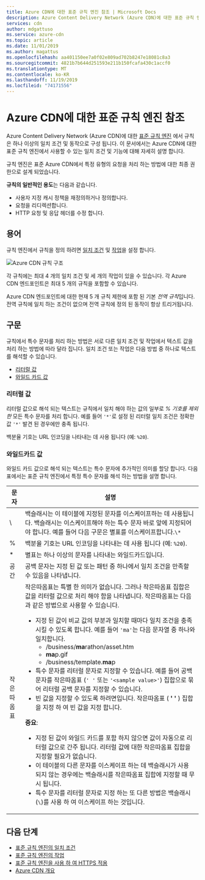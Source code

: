 ```yaml
---
title: Azure CDN에 대한 표준 규칙 엔진 참조 | Microsoft Docs
description: Azure Content Delivery Network (Azure CDN)에 대한 표준 규칙 엔진의 일치 조건 및 작업에 대한 참조 설명서입니다.
services: cdn
author: mdgattuso
ms.service: azure-cdn
ms.topic: article
ms.date: 11/01/2019
ms.author: magattus
ms.openlocfilehash: aa401150ee7a0f02e809ad702b8247e18081c8a3
ms.sourcegitcommit: 4821b7b644d251593e211b150fcafa430c1accf0
ms.translationtype: MT
ms.contentlocale: ko-KR
ms.lasthandoff: 11/19/2019
ms.locfileid: "74171556"
---
```

# <a name="standard-rules-engine-reference-for-azure-cdn"></a>Azure CDN에 대한 표준 규칙 엔진 참조

Azure Content Delivery Network (Azure CDN)에 대한 [표준 규칙 엔진](cdn-standard-rules-engine.md) 에서 규칙은 하나 이상의 일치 조건 및 동작으로 구성 됩니다. 이 문서에서는 Azure CDN에 대한 표준 규칙 엔진에서 사용할 수 있는 일치 조건 및 기능에 대해 자세히 설명 합니다.

규칙 엔진은 표준 Azure CDN에서 특정 유형의 요청을 처리 하는 방법에 대한 최종 권한으로 설계 되었습니다.

**규칙의 일반적인 용도**는 다음과 같습니다.

- 사용자 지정 캐시 정책을 재정의하거나 정의합니다.
- 요청을 리디렉션합니다.
- HTTP 요청 및 응답 헤더를 수정 합니다.

## <a name="terminology"></a>용어

규칙 엔진에서 규칙을 정의 하려면 [일치 조건](cdn-standard-rules-engine-match-conditions.md) 및 [작업](cdn-standard-rules-engine-actions.md)을 설정 합니다.

 ![Azure CDN 규칙 구조](./media/cdn-standard-rules-engine-reference/cdn-rules-structure.png)

각 규칙에는 최대 4 개의 일치 조건 및 세 개의 작업이 있을 수 있습니다. 각 Azure CDN 엔드포인트은 최대 5 개의 규칙을 포함할 수 있습니다. 

Azure CDN 엔드포인트에 대한 현재 5 개 규칙 제한에 포함 된 기본 *전역 규칙*입니다. 전역 규칙에 일치 하는 조건이 없으며 전역 규칙에 정의 된 동작이 항상 트리거됩니다.

## <a name="syntax"></a>구문

규칙에서 특수 문자를 처리 하는 방법은 서로 다른 일치 조건 및 작업에서 텍스트 값을 처리 하는 방법에 따라 달라 집니다. 일치 조건 또는 작업은 다음 방법 중 하나로 텍스트를 해석할 수 있습니다.

- [리터럴 값](#literal-values)
- [와일드 카드 값](#wildcard-values)


### <a name="literal-values"></a>리터럴 값

리터럴 값으로 해석 되는 텍스트는 규칙에서 일치 해야 하는 값의 일부로 *% 기호를 제외한* 모든 특수 문자를 처리 합니다. 예를 들어 `'*'`로 설정 된 리터럴 일치 조건은 정확한 값 `'*'` 발견 된 경우에만 충족 됩니다.

백분율 기호는 URL 인코딩을 나타내는 데 사용 됩니다 (예: `%20`).

### <a name="wildcard-values"></a>와일드카드 값

와일드 카드 값으로 해석 되는 텍스트는 특수 문자에 추가적인 의미를 할당 합니다. 다음 표에서는 표준 규칙 엔진에서 특정 특수 문자를 해석 하는 방법을 설명 합니다.

문자 | 설명
----------|------------
\ | 백슬래시는 이 테이블에 지정된 문자를 이스케이프하는 데 사용됩니다. 백슬래시는 이스케이프해야 하는 특수 문자 바로 앞에 지정되어야 합니다. 예를 들어 다음 구문은 별표를 이스케이프합니다.`\*`
% | 백분율 기호는 URL 인코딩을 나타내는 데 사용 됩니다 (예: `%20`).
\* | 별표는 하나 이상의 문자를 나타내는 와일드카드입니다.
공간 | 공백 문자는 지정 된 값 또는 패턴 중 하나에서 일치 조건을 만족할 수 있음을 나타냅니다.
작은따옴표 | 작은따옴표는 특별 한 의미가 없습니다. 그러나 작은따옴표 집합은 값을 리터럴 값으로 처리 해야 함을 나타냅니다. 작은따옴표는 다음과 같은 방법으로 사용할 수 있습니다.<ul><li>지정 된 값이 비교 값의 부분과 일치할 때마다 일치 조건을 충족 시킬 수 있도록 합니다.  예를 들어 `'ma'`는 다음 문자열 중 하나와 일치합니다. <ul><li>/business/**ma**rathon/asset.htm</li><li>**ma**p.gif</li><li>/business/template.**ma**p</li></ul><li>특수 문자를 리터럴 문자로 지정할 수 있습니다. 예를 들어 공백 문자를 작은따옴표 (`' '` 또는 `'<sample value>'`) 집합으로 묶어 리터럴 공백 문자를 지정할 수 있습니다.</li><li>빈 값을 지정할 수 있도록 하려면입니다. 작은따옴표 ( **' '** ) 집합을 지정 하 여 빈 값을 지정 합니다.</li></ul>**중요**:<br /><ul><li>지정 된 값이 와일드 카드를 포함 하지 않으면 값이 자동으로 리터럴 값으로 간주 됩니다. 리터럴 값에 대한 작은따옴표 집합을 지정할 필요가 없습니다.</li><li>이 테이블의 다른 문자를 이스케이프 하는 데 백슬래시가 사용 되지 않는 경우에는 백슬래시를 작은따옴표 집합에 지정할 때 무시 됩니다.</li><li>특수 문자를 리터럴 문자로 지정 하는 또 다른 방법은 백슬래시 (`\`)를 사용 하 여 이스케이프 하는 것입니다.</li></ul>

## <a name="next-steps"></a>다음 단계

- [표준 규칙 엔진의 일치 조건](cdn-standard-rules-engine-match-conditions.md)
- [표준 규칙 엔진의 작업](cdn-standard-rules-engine-actions.md)
- [표준 규칙 엔진을 사용 하 여 HTTPS 적용](cdn-standard-rules-engine.md)
- [Azure CDN 개요](cdn-overview.md)
